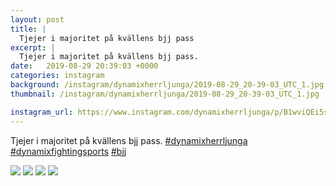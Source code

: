 ```yaml
---
layout: post
title: |
  Tjejer i majoritet på kvällens bjj pass
excerpt: |
  Tjejer i majoritet på kvällens bjj pass.   
date:   2019-08-29 20:39:03 +0000
categories: instagram
background: /instagram/dynamixherrljunga/2019-08-29_20-39-03_UTC_1.jpg
thumbnail: /instagram/dynamixherrljunga/2019-08-29_20-39-03_UTC_1.jpg

instagram_url: https://www.instagram.com/dynamixherrljunga/p/B1wviQEi5sB
---
```

Tjejer i majoritet på kvällens bjj pass. [#dynamixherrljunga](https://www.instagram.com/explore/tags/dynamixherrljunga/) [#dynamixfightingsports](https://www.instagram.com/explore/tags/dynamixfightingsports/) [#bjj](https://www.instagram.com/explore/tags/bjj/)



<img src='{{ site.baseurl }}/instagram/dynamixherrljunga/2019-08-29_20-39-03_UTC_1.jpg' class='img-fluid' />


<img src='{{ site.baseurl }}/instagram/dynamixherrljunga/2019-08-29_20-39-03_UTC_2.jpg' class='img-fluid' />


<img src='{{ site.baseurl }}/instagram/dynamixherrljunga/2019-08-29_20-39-03_UTC_3.jpg' class='img-fluid' />


<img src='{{ site.baseurl }}/instagram/dynamixherrljunga/2019-08-29_20-39-03_UTC_4.jpg' class='img-fluid' />
